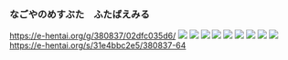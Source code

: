 ### なごやのめすぶた　ふたばえみる
https://e-hentai.org/g/380837/02dfc035d6/
![](http://68.61.139.176:5198/h/f648457eb3ce561ecb5b2436bb6978d607903b57-64261-340-510-jpg/keystamp=1524021600-e60ab759f7;fileindex=9619067;xres=org/20100711021101b5b.jpg)
![](http://63.141.253.210:1038/h/a97948a78ed167ee74f298f981b3ce00dc2d165c-28358-340-510-jpg/keystamp=1524021600-c5c007389a;fileindex=10374911;xres=org/20100711021120bb8.jpg)
![](http://108.23.255.111:49584/h/cf09649bd83061d2d541df9f968ce8fdc74146a5-40595-340-510-jpg/keystamp=1524021900-349dd2a9a3;fileindex=9906122;xres=org/20100711030115f15.jpg)
![](http://185.215.227.189:43807/h/08af286ac48278f784962c07e1178d9abd930516-27310-240-340-jpg/keystamp=1524021900-e2d2e9f705;fileindex=370219;xres=org/20101009001725.jpg)
![](http://97.117.6.40:4848/h/5cbef19f5f9b4609f166e6d29847f52016a3e7fa-28559-240-340-jpg/keystamp=1524021900-c50cd8c5de;fileindex=3705974;xres=org/20101009001820.jpg)
![](http://107.172.90.175:6112/h/bb82eb7a1686b0313f4ed35046d4815748627efc-42326-350-525-jpg/keystamp=1524021900-8a3df809ce;fileindex=7459093;xres=org/20110114190130a2a.jpg)
![](http://107.172.90.175:6112/h/f57763458908c22b3aedc194554fb091d9f9dc57-56899-380-570-jpg/keystamp=1524021900-3e56fd1a8a;fileindex=9587308;xres=org/201012141938267b0.jpg)
![](http://155.254.61.142:6112/h/4e96866786d841c6268b5f2e8a64a5c8846c2539-60930-350-525-jpg/keystamp=1524022200-1cc72fc8e6;fileindex=3142800;xres=org/20110114191155918.jpg)
![](http://173.208.193.195:52168/h/fbacc70a40edce89a0779383d229aa77329f2174-65268-340-510-jpg/keystamp=1524022200-ee1c581ba8;fileindex=9832672;xres=org/IMG_0190satueikai1.jpg)
https://e-hentai.org/s/31e4bbc2e5/380837-64
![]()
![]()
![]()
![]()
![]()
![]()
![]()
![]()
![]()
![]()
